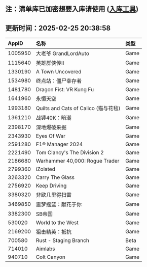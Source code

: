 ## 注：清单库已加密想要入库请使用 ([入库工具](https://github.com/BlankTMing/ManifestAutoUpdate/releases))

## 更新时间：2025-02-25 20:38:58
| AppID | 名称 | 类型  |
| :-------------------- | :----------------------------- | :----------- |
| 1005950 | 大老爷 GrandLordAuto| Game |
| 1115640 | 英雄群侠传II| Game |
| 1330190 | A Town Uncovered| Game |
| 1534980 | 终点站：僵尸幸存者| Game |
| 1481780 | Dragon Fist: VR Kung Fu| Game |
| 1641960 | 永恒天空| Game |
| 1993180 | Quilts and Cats of Calico (猫与花毯)| Game |
| 1361210 | 战锤40K：暗潮| Game |
| 2398170 | 深地爆破采掘| Game |
| 2343930 | Eyes Of War| Game |
| 2591280 | F1® Manager 2024| Game |
| 2221490 | Tom Clancy's The Division 2| Game |
| 2186680 | Warhammer 40,000: Rogue Trader| Game |
| 2799360 | iZolated| Game |
| 3263320 | Carry The Glass| Game |
| 2756920 | Keep Driving| Game |
| 3380320 | 非欧几里得扫雷| Game |
| 3469850 | 噩梦摇篮：献花于你| Game |
| 3382300 | SB帝国| Game |
| 530020 | World to the West| Game |
| 2169200 | 狙击精英：抵抗| Game |
| 700580 | Rust - Staging Branch| Beta |
| 714010 | Aimlabs| Game |
| 940710 | Colt Canyon| Game |
